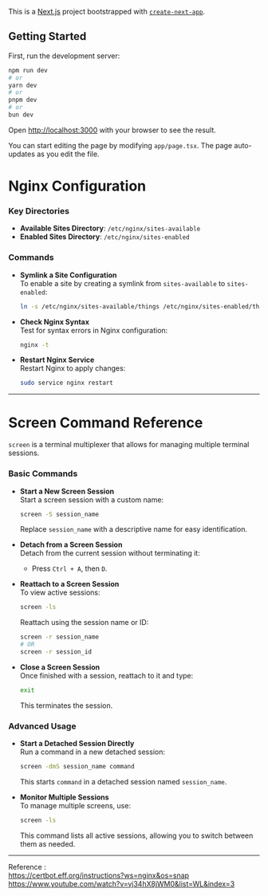 This is a [Next.js](https://nextjs.org) project bootstrapped with [`create-next-app`](https://nextjs.org/docs/app/api-reference/cli/create-next-app).

## Getting Started

First, run the development server:

```bash
npm run dev
# or
yarn dev
# or
pnpm dev
# or
bun dev
```

Open [http://localhost:3000](http://localhost:3000) with your browser to see the result.

You can start editing the page by modifying `app/page.tsx`. The page auto-updates as you edit the file.


# Nginx Configuration

### Key Directories
- **Available Sites Directory**: `/etc/nginx/sites-available`
- **Enabled Sites Directory**: `/etc/nginx/sites-enabled`

### Commands

- **Symlink a Site Configuration**  
  To enable a site by creating a symlink from `sites-available` to `sites-enabled`:
  ```bash
  ln -s /etc/nginx/sites-available/things /etc/nginx/sites-enabled/things
  ```

- **Check Nginx Syntax**  
  Test for syntax errors in Nginx configuration:
  ```bash
  nginx -t
  ```

- **Restart Nginx Service**  
  Restart Nginx to apply changes:
  ```bash
  sudo service nginx restart
  ```

---

# Screen Command Reference

`screen` is a terminal multiplexer that allows for managing multiple terminal sessions.

### Basic Commands

- **Start a New Screen Session**  
  Start a screen session with a custom name:
  ```bash
  screen -S session_name
  ```
  Replace `session_name` with a descriptive name for easy identification.

- **Detach from a Screen Session**  
  Detach from the current session without terminating it:
  - Press `Ctrl + A`, then `D`.

- **Reattach to a Screen Session**  
  To view active sessions:
  ```bash
  screen -ls
  ```
  Reattach using the session name or ID:
  ```bash
  screen -r session_name
  # OR
  screen -r session_id
  ```

- **Close a Screen Session**  
  Once finished with a session, reattach to it and type:
  ```bash
  exit
  ```
  This terminates the session.

### Advanced Usage

- **Start a Detached Session Directly**  
  Run a command in a new detached session:
  ```bash
  screen -dmS session_name command
  ```
  This starts `command` in a detached session named `session_name`.

- **Monitor Multiple Sessions**  
  To manage multiple screens, use:
  ```bash
  screen -ls
  ```
  This command lists all active sessions, allowing you to switch between them as needed.

---


Reference :  
https://certbot.eff.org/instructions?ws=nginx&os=snap  
https://www.youtube.com/watch?v=vj34hX8jWM0&list=WL&index=3
